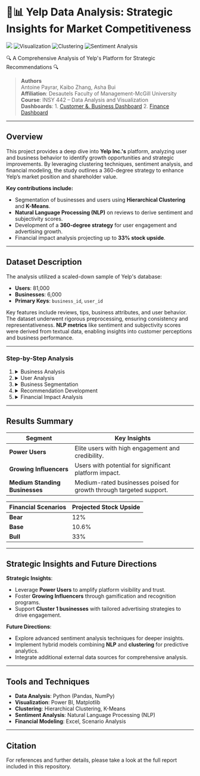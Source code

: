# 🚀📊 Yelp Data Analysis: Strategic Insights for Market Competitiveness
![](https://img.shields.io/badge/python-3.10%2B-blue?logo=Python)
![Visualization](https://img.shields.io/badge/Data_Visualization-PowerBI-yellow)
![Clustering](https://img.shields.io/badge/Clustering-KMeans&.Hierarchical-green)
![Sentiment Analysis](https://img.shields.io/badge/Sentiment_Analysis-NLP-blueviolet)

🔍 A Comprehensive Analysis of Yelp's Platform for Strategic Recommendations 🔍

> **Authors**  
> Antoine Payrar, Kaibo Zhang, Asha Bui  
> **Affiliation**: Desautels Faculty of Management-McGill University  
> **Course**: INSY 442 – Data Analysis and Visualization  
> **Dashboards**:
    1. [Customer &. Business Dashboard](https://app.powerbi.com/view?r=eyJrIjoiZTlkZDAxNDgtY2UxYi00MjQ5LTgyNjAtODFlMDdhZjZlOTZjIiwidCI6ImNkMzE5NjcxLTUyZTctNGE2OC1hZmE5LWZjZjhmODlmMDllYSIsImMiOjN9)
    2. [Finance Dashboard](https://app.powerbi.com/view?r=eyJrIjoiMTU3ZjdjOGEtODVhZC00YTUwLTg4NGYtNTkxYWMxNmY3NmQ3IiwidCI6ImNkMzE5NjcxLTUyZTctNGE2OC1hZmE5LWZjZjhmODlmMDllYSIsImMiOjN9)
---

## Overview

This project provides a deep dive into **Yelp Inc.'s** platform, analyzing user and business behavior to identify growth opportunities and strategic improvements. By leveraging clustering techniques, sentiment analysis, and financial modeling, the study outlines a 360-degree strategy to enhance Yelp’s market position and shareholder value.

**Key contributions include:**
- Segmentation of businesses and users using **Hierarchical Clustering** and **K-Means**.
- **Natural Language Processing (NLP)** on reviews to derive sentiment and subjectivity scores.
- Development of a **360-degree strategy** for user engagement and advertising growth.
- Financial impact analysis projecting up to **33% stock upside**.

---

## Dataset Description

The analysis utilized a scaled-down sample of Yelp's database:
- **Users**: 81,000
- **Businesses**: 6,000
- **Primary Keys**: `business_id`, `user_id`

Key features include reviews, tips, business attributes, and user behavior. The dataset underwent rigorous preprocessing, ensuring consistency and representativeness. **NLP metrics** like sentiment and subjectivity scores were derived from textual data, enabling insights into customer perceptions and business performance.

---

### Step-by-Step Analysis

1. <details>
    <summary>Business Analysis</summary>
    - Investigated attributes such as star ratings, check-ins, and review sentiments.
    - Identified food and dining as the largest category (41% of businesses).
    - Saturdays emerged as peak check-in days, reflecting user behavior trends.
   </details>

2. <details>
    <summary>User Analysis</summary>
    - Segmented users into **Power Users** and **Growing Influencers** using K-Means clustering.
    - Power Users demonstrated exceptional engagement and credibility, critical to platform growth.
    - Growing Influencers showed potential to evolve into Power Users with strategic support.
   </details>

3. <details>
    <summary>Business Segmentation</summary>
    - Hierarchical clustering identified **Cluster 1** as a key growth opportunity.
    - Cluster 1 businesses displayed improvable star ratings (avg. 3.9) and high engagement, making them ideal candidates for targeted interventions.
   </details>

4. <details>
    <summary>Recommendation Development</summary>
    - Formulated a **360-degree strategy** to enhance user and business engagement.
    - Strategy emphasized activating Power Users and leveraging Growing Influencers to drive traffic and increase advertising spending.
   </details>

5. <details>
    <summary>Financial Impact Analysis</summary>
    - Built a financial model with three scenarios (bear, base, bull).
    - Predicted stock price growth ranging from **12% to 34%** based on strategy execution success.
   </details>

---

## Results Summary

| Segment             | Key Insights                                       |
|---------------------|---------------------------------------------------|
| **Power Users**     | Elite users with high engagement and credibility. |
| **Growing Influencers** | Users with potential for significant platform impact. |
| **Medium Standing Businesses** | Medium-rated businesses poised for growth through targeted support. |

| Financial Scenarios | Projected Stock Upside |
|---------------------|-------------------------|
| **Bear**            | 12%                    |
| **Base**            | 10.6%                  |
| **Bull**            | 33%                    |

---

## Strategic Insights and Future Directions

**Strategic Insights**:
- Leverage **Power Users** to amplify platform visibility and trust.
- Foster **Growing Influencers** through gamification and recognition programs.
- Support **Cluster 1 businesses** with tailored advertising strategies to drive engagement.

**Future Directions**:
- Explore advanced sentiment analysis techniques for deeper insights.
- Implement hybrid models combining **NLP** and **clustering** for predictive analytics.
- Integrate additional external data sources for comprehensive analysis.

---

## Tools and Techniques

- **Data Analysis**: Python (Pandas, NumPy)
- **Visualization**: Power BI, Matplotlib
- **Clustering**: Hierarchical Clustering, K-Means
- **Sentiment Analysis**: Natural Language Processing (NLP)
- **Financial Modeling**: Excel, Scenario Analysis

---

## Citation

For references and further details, please take a look at the full report included in this repository.

